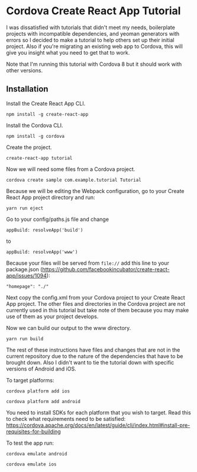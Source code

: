 # Cordova Create React App Tutorial

I was dissatisfied with tutorials that didn't meet my needs, boilerplate projects with incompatible dependencies, and yeoman generators with errors so I decided to make a tutorial to help others set up their initial project. Also if you're migrating an existing web app to Cordova, this will give you insight what you need to get that to work.

Note that I'm running this tutorial with Cordova 8 but it should work with other versions.

## Installation

Install the Create React App CLI.

`npm install -g create-react-app`

Install the Cordova CLI.

`npm install -g cordova`

Create the project.

`create-react-app tutorial`

Now we will need some files from a Cordova project.

`cordova create sample com.example.tutorial Tutorial`

Because we will be editing the Webpack configuration, go to your Create React App project directory and run:

`yarn run eject`

Go to your config/paths.js file and change

`appBuild: resolveApp('build')`

to

`appBuild: resolveApp('www')`

Because your files will be served from `file://` add this line to your package.json (https://github.com/facebookincubator/create-react-app/issues/1094):

`"homepage": "./"`

Next copy the config.xml from your Cordova project to your Create React App project. The other files and directories in the Cordova project are not currently used in this tutorial but take note of them because you may make use of them as your project develops.

Now we can build our output to the www directory.

`yarn run build`

The rest of these instructions have files and changes that are not in the current repository due to the nature of the dependencies that have to be brought down. Also I didn't want to tie the tutorial down with specific versions of Android and iOS.

To target platforms:

`cordova platform add ios`

`cordova platform add android`

You need to install SDKs for each platform that you wish to target. Read this to check what requirements need to be satisfied: https://cordova.apache.org/docs/en/latest/guide/cli/index.html#install-pre-requisites-for-building

To test the app run:

`cordova emulate android`

`cordova emulate ios`
